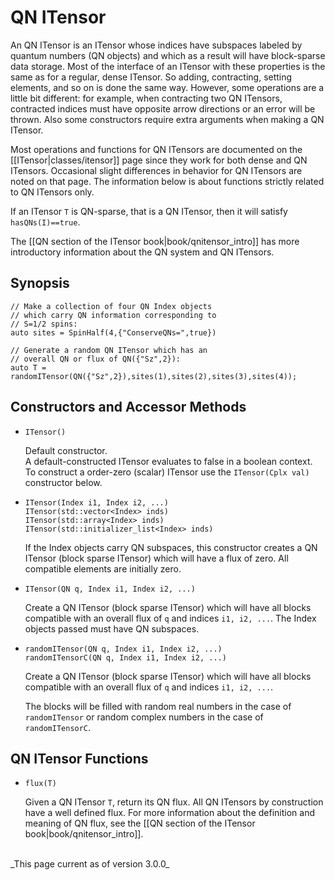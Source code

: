 # QN ITensor #


An QN ITensor is an ITensor whose indices have subspaces labeled by quantum numbers
(QN objects) and which as a result will have block-sparse data storage. Most of
the interface of an ITensor with these properties is the same as for a regular,
dense ITensor. So adding, contracting, setting elements, and so on is done the
same way. However, some operations are a little bit different: for example, 
when contracting two QN ITensors, contracted indices must have opposite arrow
directions or an error will be thrown. Also some constructors require extra
arguments when making a QN ITensor.

Most operations and functions for QN ITensors are documented on the [[ITensor|classes/itensor]]
page since they work for both dense and QN ITensors. Occasional slight differences in behavior for
QN ITensors are noted on that page. The information below is about functions strictly
related to QN ITensors only.

If an ITensor `T` is QN-sparse, that is a QN ITensor, then it will satisfy `hasQNs(I)==true`.

The [[QN section of the ITensor book|book/qnitensor_intro]] has more introductory information
about the QN system and QN ITensors.

## Synopsis ##

    // Make a collection of four QN Index objects 
    // which carry QN information corresponding to
    // S=1/2 spins:
    auto sites = SpinHalf(4,{"ConserveQNs=",true})

    // Generate a random QN ITensor which has an
    // overall QN or flux of QN({"Sz",2}):
    auto T = randomITensor(QN({"Sz",2}),sites(1),sites(2),sites(3),sites(4));

## Constructors and Accessor Methods

* `ITensor()` 

   Default constructor. <br/>
   A default-constructed ITensor evaluates to false in a boolean context. <br/>
   To construct a order-zero (scalar) ITensor use the `ITensor(Cplx val)` constructor below.

* `ITensor(Index i1, Index i2, ...)` <br/>
  `ITensor(std::vector<Index> inds)`<br/>
  `ITensor(std::array<Index> inds)`<br/>
  `ITensor(std::initializer_list<Index> inds)`

   If the Index objects carry QN subspaces, this constructor creates a QN ITensor
   (block sparse ITensor) which will have a flux of zero.
   All compatible elements are initially zero.

* `ITensor(QN q, Index i1, Index i2, ...)` <br/>

   Create a QN ITensor (block sparse ITensor) which will have all blocks 
   compatible with an overall flux of `q` and indices `i1, i2, ...`. The 
   Index objects passed must have QN subspaces. 


* `randomITensor(QN q, Index i1, Index i2, ...)` <br/>
  `randomITensorC(QN q, Index i1, Index i2, ...)` <br/>

   Create a QN ITensor (block sparse ITensor) which will have all blocks 
   compatible with an overall flux of `q` and indices `i1, i2, ...`. 

   The blocks will be filled with random real numbers in the case of
   `randomITensor` or random complex numbers in the case of `randomITensorC`.


## QN ITensor Functions

* `flux(T)`

  Given a QN ITensor `T`, return its QN flux. All QN ITensors by construction have
  a well defined flux. For more information about the definition and meaning of
  QN flux, see the [[QN section of the ITensor book|book/qnitensor_intro]].

<br/>
_This page current as of version 3.0.0_
